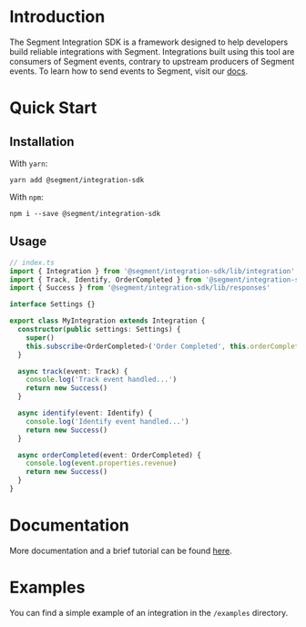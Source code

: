 # Introduction
The Segment Integration SDK is a framework designed to help developers build reliable integrations with Segment. Integrations built using this tool are consumers of Segment events, contrary to upstream producers of Segment events. To learn how to send events to Segment, visit our [docs](https://segment.com/docs/sources/).

# Quick Start
## Installation

With `yarn`:
```
yarn add @segment/integration-sdk
```

With `npm`:
```
npm i --save @segment/integration-sdk
```

## Usage
```typescript
// index.ts
import { Integration } from '@segment/integration-sdk/lib/integration'
import { Track, Identify, OrderCompleted } from '@segment/integration-sdk/lib/facade/events'
import { Success } from '@segment/integration-sdk/lib/responses'

interface Settings {}

export class MyIntegration extends Integration {
  constructor(public settings: Settings) {
    super()
    this.subscribe<OrderCompleted>('Order Completed', this.orderCompleted)
  }

  async track(event: Track) {
    console.log('Track event handled...')
    return new Success()
  }

  async identify(event: Identify) {
    console.log('Identify event handled...')
    return new Success()
  }

  async orderCompleted(event: OrderCompleted) {
    console.log(event.properties.revenue)
    return new Success()
  }
}
```

# Documentation
More documentation and a brief tutorial can be found [here](https://segment.gitbook.io/project/-LZ62ZxaRM7vxXe_MLAt/).

# Examples
You can find a simple example of an integration in the `/examples` directory.
